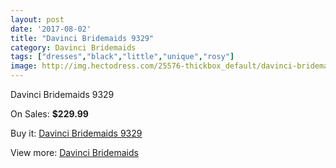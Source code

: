 ```yaml
---
layout: post
date: '2017-08-02'
title: "Davinci Bridemaids 9329"
category: Davinci Bridemaids
tags: ["dresses","black","little","unique","rosy"]
image: http://img.hectodress.com/25576-thickbox_default/davinci-bridemaids-9329.jpg
---
```

Davinci Bridemaids 9329

On Sales: **$229.99**
<a href="https://www.hectodress.com/davinci-bridemaids/11887-davinci-bridemaids-9329.html"><amp-img layout="responsive" width="600" height="600" src="//img.hectodress.com/25576-thickbox_default/davinci-bridemaids-9329.jpg" alt="Davinci Bridemaids 9329 0" /></a>

Buy it: [Davinci Bridemaids 9329](https://www.hectodress.com/davinci-bridemaids/11887-davinci-bridemaids-9329.html "Davinci Bridemaids 9329")

View more: [Davinci Bridemaids](https://www.hectodress.com/185-davinci-bridemaids "Davinci Bridemaids")
